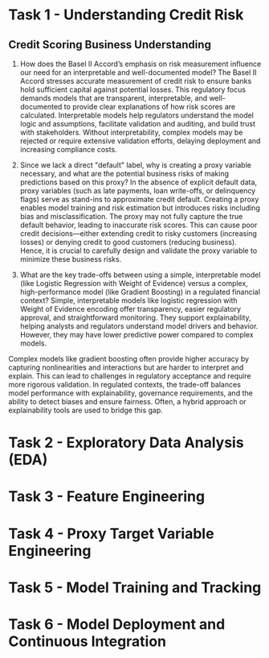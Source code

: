 Task 1 - Understanding Credit Risk
==================================

Credit Scoring Business Understanding
------------------------------------
1. How does the Basel II Accord’s emphasis on risk measurement influence our need for an interpretable and well-documented model?
The Basel II Accord stresses accurate measurement of credit risk to ensure banks hold sufficient capital against potential losses. This regulatory focus demands models that are transparent, interpretable, and well-documented to provide clear explanations of how risk scores are calculated. Interpretable models help regulators understand the model logic and assumptions, facilitate validation and auditing, and build trust with stakeholders. Without interpretability, complex models may be rejected or require extensive validation efforts, delaying deployment and increasing compliance costs.

2. Since we lack a direct "default" label, why is creating a proxy variable necessary, and what are the potential business risks of making predictions based on this proxy?
In the absence of explicit default data, proxy variables (such as late payments, loan write-offs, or delinquency flags) serve as stand-ins to approximate credit default. Creating a proxy enables model training and risk estimation but introduces risks including bias and misclassification. The proxy may not fully capture the true default behavior, leading to inaccurate risk scores. This can cause poor credit decisions—either extending credit to risky customers (increasing losses) or denying credit to good customers (reducing business). Hence, it is crucial to carefully design and validate the proxy variable to minimize these business risks.

3. What are the key trade-offs between using a simple, interpretable model (like Logistic Regression with Weight of Evidence) versus a complex, high-performance model (like Gradient Boosting) in a regulated financial context?
Simple, interpretable models like logistic regression with Weight of Evidence encoding offer transparency, easier regulatory approval, and straightforward monitoring. They support explainability, helping analysts and regulators understand model drivers and behavior. However, they may have lower predictive power compared to complex models.

Complex models like gradient boosting often provide higher accuracy by capturing nonlinearities and interactions but are harder to interpret and explain. This can lead to challenges in regulatory acceptance and require more rigorous validation. In regulated contexts, the trade-off balances model performance with explainability, governance requirements, and the ability to detect biases and ensure fairness. Often, a hybrid approach or explainability tools are used to bridge this gap.

Task 2 - Exploratory Data Analysis (EDA)
=======================================


Task 3 - Feature Engineering
===========================

Task 4 - Proxy Target Variable Engineering 
=========================================

Task 5 - Model Training and Tracking
===================================

Task 6 - Model Deployment and Continuous Integration
===================================================
